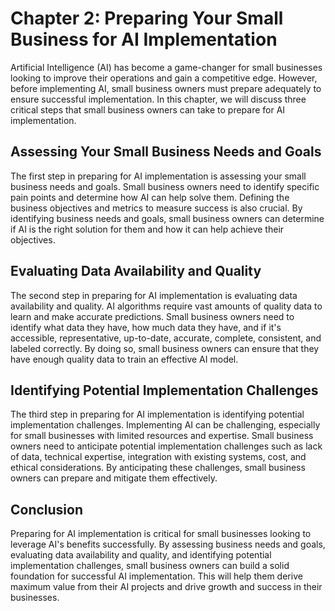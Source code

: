 Chapter 2: Preparing Your Small Business for AI Implementation
==============================================================

Artificial Intelligence (AI) has become a game-changer for small businesses looking to improve their operations and gain a competitive edge. However, before implementing AI, small business owners must prepare adequately to ensure successful implementation. In this chapter, we will discuss three critical steps that small business owners can take to prepare for AI implementation.

Assessing Your Small Business Needs and Goals
---------------------------------------------

The first step in preparing for AI implementation is assessing your small business needs and goals. Small business owners need to identify specific pain points and determine how AI can help solve them. Defining the business objectives and metrics to measure success is also crucial. By identifying business needs and goals, small business owners can determine if AI is the right solution for them and how it can help achieve their objectives.

Evaluating Data Availability and Quality
----------------------------------------

The second step in preparing for AI implementation is evaluating data availability and quality. AI algorithms require vast amounts of quality data to learn and make accurate predictions. Small business owners need to identify what data they have, how much data they have, and if it's accessible, representative, up-to-date, accurate, complete, consistent, and labeled correctly. By doing so, small business owners can ensure that they have enough quality data to train an effective AI model.

Identifying Potential Implementation Challenges
-----------------------------------------------

The third step in preparing for AI implementation is identifying potential implementation challenges. Implementing AI can be challenging, especially for small businesses with limited resources and expertise. Small business owners need to anticipate potential implementation challenges such as lack of data, technical expertise, integration with existing systems, cost, and ethical considerations. By anticipating these challenges, small business owners can prepare and mitigate them effectively.

Conclusion
----------

Preparing for AI implementation is critical for small businesses looking to leverage AI's benefits successfully. By assessing business needs and goals, evaluating data availability and quality, and identifying potential implementation challenges, small business owners can build a solid foundation for successful AI implementation. This will help them derive maximum value from their AI projects and drive growth and success in their businesses.
